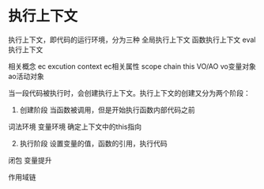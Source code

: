 # 执行上下文

执行上下文，即代码的运行环境，分为三种
全局执行上下文
函数执行上下文
eval执行上下文

相关概念
ec excution context
ec相关属性
scope chain
this
VO/AO  vo变量对象   ao活动对象

当一段代码被执行时，会创建执行上下文。执行上下文的创建又分为两个阶段：
1. 创建阶段  当函数被调用，但是开始执行函数内部代码之前

<!-- 创建vo/ao
  过程
创建scope chain -->
词法环境
变量环境
确定上下文中的this指向

2. 执行阶段
设置变量的值，函数的引用，执行代码

闭包
变量提升

作用域链
